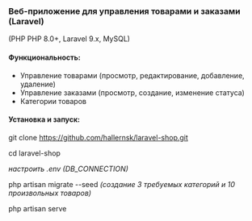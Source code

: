 ### Веб-приложение для управления товарами и заказами (Laravel)

(PHP PHP 8.0+, Laravel 9.x, MySQL)

#### Функциональность:

- Управление товарами (просмотр, редактирование, добавление, удаление)
- Управление заказами (просмотр, создание, изменение статуса)
- Категории товаров

#### Установка и запуск:

git clone https://github.com/hallernsk/laravel-shop.git

cd laravel-shop

*настроить .env (DB_CONNECTION)*

php artisan migrate --seed  *(создание 3 требуемых категорий и 10 произвольных товаров)*

php artisan serve

